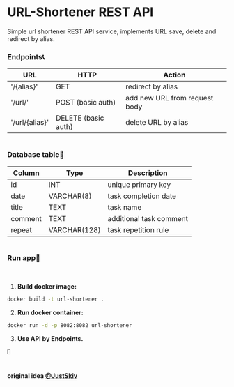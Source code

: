 # URL-Shortener REST API

Simple url shortener REST API service, implements URL save, delete and redirect by alias.
<br>

### Endpoints📞

| URL               | HTTP      | Action                        |
| ----------------  | --------- | ----------------------------- |
| '/{alias}'        | GET       | redirect by alias             |
| '/url/'           | POST (basic auth) | add new URL from request body |
| '/url/{alias}'    | DELETE (basic auth) | delete URL by alias         |

#
### Database table🔖

| Column     | Type         | Description                         |
| ---------- | ------------ | ----------------------------------- |
| id         | INT          | unique primary key                  |
| date       | VARCHAR(8)   | task completion date                |
| title      | TEXT         | task name                           |
| comment    | TEXT         | additional task comment             |
| repeat     | VARCHAR(128) | task repetition rule                |

#
### Run app🚀
<br>

1. **Build docker image:**
```bash
docker build -t url-shortener .
```
2. **Run docker container:**
```bash
docker run -d -p 8082:8082 url-shortener
```
3. **Use API by Endpoints.**
```bash
🚀
```

#
**original idea [@JustSkiv](https://github.com/JustSkiv)**

